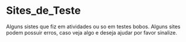 # Sites_de_Teste
Alguns sistes que fiz em atividades ou so em testes bobos.
Alguns sites podem possuir erros, caso veja algo e deseja ajudar por favor sinalize.
